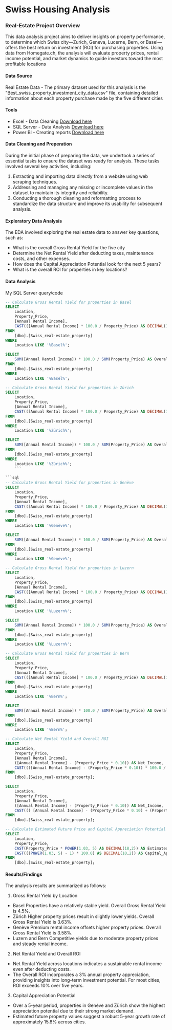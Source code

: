 # Swiss Housing Analysis

### Real-Estate Project Overview

This data analysis project aims to deliver insights on property performance,  to determine which Swiss city—Zurich, Geneva, Lucerne, Bern, or Basel—offers the best return on investment (ROI) for purchasing properties. Using data from Homegate.ch, the analysis will evaluate property prices, rental income potential, and market dynamics to guide investors toward the most profitable locations

#### Data Source

Real Estate Data - The primary dataset used for this analysis is the "Best_swiss_property_investment_city_data.csv" file, containing detailed information about each property purchase made by the five different cities 

#### Tools

- Excel - Data Cleaning [Download here](https://1drv.ms/x/c/9a514731f389d167/EV2kduroW1VHnZ1_CHvYi3EBN0QhYYHtvmuSwVZu3E5Org?e=8gLjjx)
- SQL Server - Data Analysis [Download here](https://1drv.ms/u/c/9a514731f389d167/EZb_Yfonrw1IuyEgIkgw-pgBEdc54WBpDIEonRPKWLoUbQ?e=wuUs4f)
- Power BI - Creating reports  [Download here](https://1drv.ms/u/c/9a514731f389d167/EZdcRua8b_VEuY9JlyrG3MgBxalNrQAlMxd-IZgGDArdIw?e=6Z2iKg)
 
#### Data Cleaning and Preperation 

During the initial phase of preparing the data, we undertook a series of essential tasks to ensure the dataset was ready for analysis. These tasks involved several key activities, including:

1. Extracting and importing data directly from a website using web scraping techniques.
2. Addressing and managing any missing or incomplete values in the dataset to maintain its integrity and reliability.
3. Conducting a thorough cleaning and reformatting process to standardize the data structure and improve its usability for subsequent analysis.

#### Exploratory Data Analysis

The EDA involved exploring the real estate data to answer key questions, such as:

- What is the overall  Gross Rental Yield for the five city
- Determine the Net Rental Yield after deducting taxes, maintenance costs, and other expenses.
- How does the Capital Appreciation Potential look for the next 5 years?
- What is the overall ROI for properties in key locations?

#### Data Analysis

My SQL Server query/code

```sql
-- Calculate Gross Rental Yield for properties in Basel
SELECT 
    Location,
    Property_Price,
    [Annual Rental Income],
    CAST(([Annual Rental Income] * 100.0 / Property_Price) AS DECIMAL(10,2)) AS Gross_Rental_Yield_Percent
FROM 
    [dbo].[Swiss_real-estate_property]
WHERE 
    Location LIKE '%Basel%';
```
```sql
SELECT
    SUM([Annual Rental Income]) * 100.0 / SUM(Property_Price) AS Overall_Gross_Rental_Yield_Percent
FROM 
    [dbo].[Swiss_real-estate_property]
WHERE 
    Location LIKE '%Basel%';
```

```sql
-- Calculate Gross Rental Yield for properties in Zürich
SELECT 
    Location,
    Property_Price,
    [Annual Rental Income],
    CAST(([Annual Rental Income] * 100.0 / Property_Price) AS DECIMAL(10,2)) AS Gross_Rental_Yield_Percent
FROM 
    [dbo].[Swiss_real-estate_property]
WHERE 
    Location LIKE '%Zürich%';
```

```sql
SELECT 
    SUM([Annual Rental Income]) * 100.0 / SUM(Property_Price) AS Overall_Gross_Rental_Yield_Percent
FROM 
    [dbo].[Swiss_real-estate_property]
WHERE 
    Location LIKE '%Zürich%';
    ```

```sql
-- Calculate Gross Rental Yield for properties in Genève
SELECT 
    Location,
    Property_Price,
    [Annual Rental Income],
    CAST(([Annual Rental Income] * 100.0 / Property_Price) AS DECIMAL(10,2)) AS Gross_Rental_Yield_Percent
FROM 
    [dbo].[Swiss_real-estate_property]
WHERE 
    Location LIKE '%Genève%';
```

```sql
SELECT 
    SUM([Annual Rental Income]) * 100.0 / SUM(Property_Price) AS Overall_Gross_Rental_Yield_Percent
FROM 
    [dbo].[Swiss_real-estate_property]
WHERE 
    Location LIKE '%Genève%';
```
```sql
-- Calculate Gross Rental Yield for properties in Luzern
SELECT 
    Location,
    Property_Price,
    [Annual Rental Income],
    CAST(([Annual Rental Income] * 100.0 / Property_Price) AS DECIMAL(10,2)) AS Gross_Rental_Yield_Percent
FROM 
    [dbo].[Swiss_real-estate_property]
WHERE 
    Location LIKE '%Luzern%';
```
```sql
SELECT 
    SUM([Annual Rental Income]) * 100.0 / SUM(Property_Price) AS Overall_Gross_Rental_Yield_Percent
FROM 
    [dbo].[Swiss_real-estate_property]
WHERE 
    Location LIKE '%Luzern%';
```

```sql
-- Calculate Gross Rental Yield for properties in Bern
SELECT 
    Location,
    Property_Price,
    [Annual Rental Income],
    CAST(([Annual Rental Income] * 100.0 / Property_Price) AS DECIMAL(10,2)) AS Gross_Rental_Yield_Percent
FROM 
    [dbo].[Swiss_real-estate_property]
WHERE 
    Location LIKE '%Bern%';
```

```sql
SELECT 
    SUM([Annual Rental Income]) * 100.0 / SUM(Property_Price) AS Overall_Gross_Rental_Yield_Percent
FROM 
    [dbo].[Swiss_real-estate_property]
WHERE 
    Location LIKE '%Bern%';
```

```sql
-- Calculate Net Rental Yield and Overall ROI
SELECT 
    Location,
    Property_Price,
    [Annual Rental Income],
    ([Annual Rental Income] - (Property_Price * 0.10)) AS Net_Income,
    CAST((([Annual Rental Income] - (Property_Price * 0.10)) * 100.0 / Property_Price) AS DECIMAL(10,2)) AS Net_Rental_Yield_Percent
FROM 
    [dbo].[Swiss_real-estate_property];
```

```sql
SELECT 
    Location,
    Property_Price,
    [Annual Rental Income],
    ([Annual Rental Income] - (Property_Price * 0.10)) AS Net_Income,
    CAST((( [Annual Rental Income] - (Property_Price * 0.10) + (Property_Price * 0.03)) * 100.0 / Property_Price) AS DECIMAL(10,2)) AS Overall_ROI_Percent
FROM 
    [dbo].[Swiss_real-estate_property];
```

```sql
-- Calculate Estimated Future Price and Capital Appreciation Potential
SELECT 
    Location,
    Property_Price,
    CAST(Property_Price * POWER(1.03, 5) AS DECIMAL(18,2)) AS Estimated_Future_Price_5_Years,
    CAST(((POWER(1.03, 5) - 1) * 100.0) AS DECIMAL(10,2)) AS Capital_Appreciation_Potential_Percent
FROM 
    [dbo].[Swiss_real-estate_property];
```

#### Results/Findings 

The analysis results are summarized as follows:

1. Gross Rental Yield by Location
- Basel
  Properties have a relatively stable yield.
  Overall Gross Rental Yield is 4.5%.
- Zürich
  Higher property prices result in slightly lower yields.
  Overall Gross Rental Yield is 3.63%.
- Genève
  Premium rental income offsets higher property prices.
  Overall Gross Rental Yield is 3.58%.
- Luzern and Bern
  Competitive yields due to moderate property prices and steady rental income.

2. Net Rental Yield and Overall ROI
- Net Rental Yield across locations indicates a sustainable rental income even after deducting costs.
- The Overall ROI incorporates a 3% annual property appreciation, providing insights into long-term investment potential. For most cities, ROI exceeds 10% over five years.
  
3. Capital Appreciation Potential
- Over a 5-year period, properties in Genève and Zürich show the highest appreciation potential due to their strong market demand.
- Estimated future property values suggest a robust 5-year growth rate of approximately 15.8% across cities.







    
    
    
    




  
	




